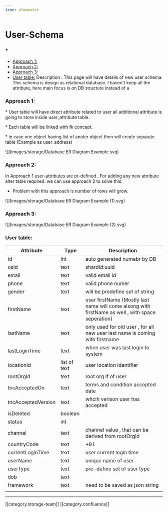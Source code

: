 ```yaml
---
icon: elementor
---
```


# User-Schema

### \*

* [Approach 1:  ](user-schema.md#approach-1:  )
* [Approach 2:](user-schema.md#approach-2:)
* [Approach 3:](user-schema.md#approach-3:)
* [User table:](user-schema.md#user-table:) Description :               This page will have details of new user schema. This schema is design as relational database. I haven't keep all the attribute, here main focus is on DB structure instead of a

### Approach 1: &#x20;

&#x20;     \*   User table will have direct attribute related to user all additional attribute is going to store inside user\_attribute table.

&#x20;     \*   Each table will be linked with fk concept.

&#x20;     \*  in case one object having list of anoter object then will create separate table (Example as user\_address)&#x20;

!\[]\(images/storage/Database ER Diagram Example.svg)

### Approach 2:

In Approach 1 user-attributes are pr-defined , For adding any new attribute alter table required. we can use approach 2 to solve this:

* Problem with this approach is number of rows will grow.

!\[]\(images/storage/Database ER Diagram Example (1).svg)

&#x20; &#x20;

### Approach 3:

!\[]\(images/storage/Database ER Diagram Example (2).svg)

### User table:

| Attribute          | Type         | Description                                                                                       |
| ------------------ | ------------ | ------------------------------------------------------------------------------------------------- |
| id                 | Int          | auto generated numebr by DB                                                                       |
| osId               | text         | shardId:uuid                                                                                      |
| email              | text         | valid email id                                                                                    |
| phone              | text         | valid phone numer                                                                                 |
| gender             | text         | will be predefine set of string                                                                   |
| firstName          | text         | user firstName (Mostly last name will come alsong with firstName as well , with space seperation) |
| lastName           | text         | only used for old user , for all new user last name is coming with firstname                      |
| lastLoginTime      | text         | when user was last login to system                                                                |
| locationId         | list of text | user location identifier                                                                          |
| rootOrgId          | text         | root org if of user                                                                               |
| tncAcceptedOn      | text         | terms and condition accepted date                                                                 |
| tncAcceptedVersion | text         | whcih verison user has accepted                                                                   |
| isDeleted          | boolean      |                                                                                                   |
| status             | int          |                                                                                                   |
| channel            | text         | channel value , that can be derived from rootOrgId                                                |
| countryCode        | text         | +91                                                                                               |
| currentLoginTime   | text         | user current login time                                                                           |
| userName           | text         | unique name of user                                                                               |
| userType           | text         | pre-define set of user type                                                                       |
| dob                | text         |                                                                                                   |
| framework          | text         | need to be saved as json string                                                                   |
|                    |              |                                                                                                   |

***

\[\[category.storage-team]] \[\[category.confluence]]
